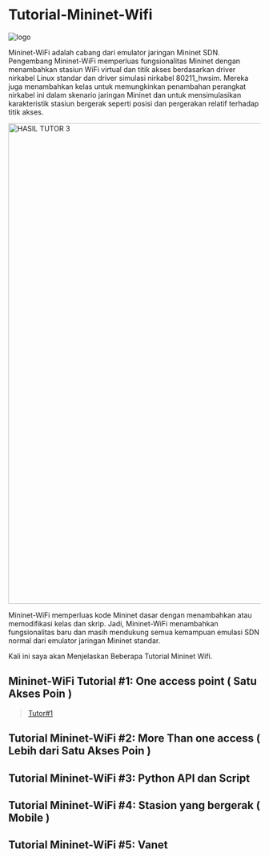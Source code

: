 # Tutorial-Mininet-Wifi


![logo](https://user-images.githubusercontent.com/91620434/193044329-170e9a25-a79d-4436-99fe-0f5edc25b86a.png)


Mininet-WiFi adalah cabang dari emulator jaringan Mininet SDN. Pengembang Mininet-WiFi memperluas fungsionalitas Mininet dengan menambahkan stasiun WiFi virtual dan titik akses berdasarkan driver nirkabel Linux standar dan driver simulasi nirkabel 80211_hwsim. Mereka juga menambahkan kelas untuk memungkinkan penambahan perangkat nirkabel ini dalam skenario jaringan Mininet dan untuk mensimulasikan karakteristik stasiun bergerak seperti posisi dan pergerakan relatif terhadap titik akses.

<img width="960" alt="HASIL TUTOR 3" src="https://user-images.githubusercontent.com/91620434/193030670-d25ce5c5-083c-46b7-94de-6cd8c78f8110.png">

Mininet-WiFi memperluas kode Mininet dasar dengan menambahkan atau memodifikasi kelas dan skrip. Jadi, Mininet-WiFi menambahkan fungsionalitas baru dan masih mendukung semua kemampuan emulasi SDN normal dari emulator jaringan Mininet standar.

Kali ini saya akan Menjelaskan Beberapa Tutorial Mininet Wifi.

## Mininet-WiFi Tutorial #1: One access point ( Satu Akses Poin )
> [Tutor#1](https://github.com/fajrrmdhn/Tutorial-Mininet-Wifi/blob/main/Mininet-WiFi%20Tutorial%20%231%3A%20One%20access%20point..md) 

## Tutorial Mininet-WiFi #2: More Than one access ( Lebih dari Satu Akses Poin )


## Tutorial Mininet-WiFi #3: Python API dan Script


## Tutorial Mininet-WiFi #4: Stasion yang bergerak ( Mobile )


## Tutorial Mininet-WiFi #5: Vanet
